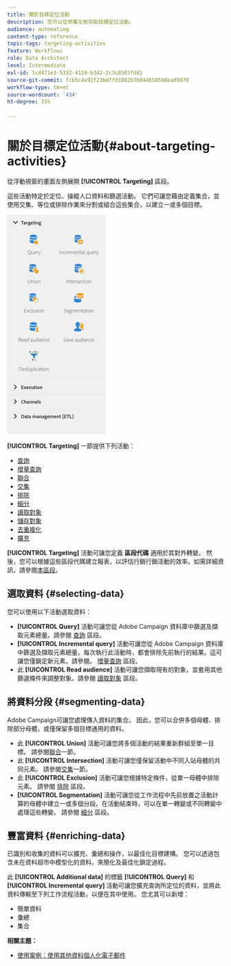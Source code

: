 ```yaml
---
title: 關於目標定位活動
description: 您可以從熒幕左側存取目標定位活動。
audience: automating
content-type: reference
topic-tags: targeting-activities
feature: Workflows
role: Data Architect
level: Intermediate
exl-id: 1cd471e3-5332-4119-b342-2c3c8503fdd1
source-git-commit: fcb5c4a92f23bdffd1082b7b044b5859dead9d70
workflow-type: tm+mt
source-wordcount: '434'
ht-degree: 35%

---
```


# 關於目標定位活動{#about-targeting-activities}

從浮動視窗的畫面左側展開 **[!UICONTROL Targeting]** 區段。

這些活動特定於定位、操縱人口資料和篩選活動。 它們可讓您藉由定義集合，並使用交集、等位或排除作業來分割或組合這些集合，以建立一或多個目標。

![](assets/wkf_targeting_activities.png)

**[!UICONTROL Targeting]** 一節提供下列活動：

* [查詢](../../automating/using/query.md)
* [增量查詢](../../automating/using/incremental-query.md)
* [聯合](../../automating/using/union.md)
* [交集](../../automating/using/intersection.md)
* [排除](../../automating/using/exclusion.md)
* [細分](../../automating/using/segmentation.md)
* [讀取對象](../../automating/using/read-audience.md)
* [儲存對象](../../automating/using/save-audience.md)
* [去重複化](../../automating/using/deduplication.md)
* [擴充](../../automating/using/enrichment.md)

**[!UICONTROL Targeting]** 活動可讓您定義 **區段代碼** 適用於其對外轉變。 然後，您可以根據這些區段代碼建立報表，以評估行銷行銷活動的效率。如需詳細資訊，請參閱[本區段](../../reporting/using/creating-a-report-workflow-segment.md)。

## 選取資料 {#selecting-data}

您可以使用以下活動選取資料：

* **[!UICONTROL Query]** 活動可讓您從 Adobe Campaign 資料庫中篩選及擷取元素總量。請參閱 [查詢](../../automating/using/query.md) 區段。
* **[!UICONTROL Incremental query]** 活動可讓您從 Adobe Campaign 資料庫中篩選及擷取元素總量。每次執行此活動時，都會排除先前執行的結果。這可讓您僅鎖定新元素。請參閱。 [增量查詢](../../automating/using/incremental-query.md) 區段。
* 此 **[!UICONTROL Read audience]** 活動可讓您擷取現有的對象，並套用其他篩選條件來調整對象。請參閱 [讀取對象](../../automating/using/read-audience.md) 區段。

## 將資料分段 {#segmenting-data}

Adobe Campaign可讓您處理傳入資料的集合。 因此，您可以合併多個母體、排除部分母體，或僅保留多個目標通用的資料。

* 此 **[!UICONTROL Union]** 活動可讓您將多個活動的結果重新群組至單一目標。 請參閱[聯合](../../automating/using/union.md)一節。
* 此 **[!UICONTROL Intersection]** 活動可讓您僅保留活動中不同入站母體的共同元素。 請參閱[交集](../../automating/using/intersection.md)一節。
* 此 **[!UICONTROL Exclusion]** 活動可讓您根據特定條件，從單一母體中排除元素。 請參閱 [排除](../../automating/using/exclusion.md) 區段。
* **[!UICONTROL Segmentation]** 活動可讓您從工作流程中先前放置之活動計算的母體中建立一或多個分段。在活動結束時，可以在單一轉變或不同轉變中處理這些轉變。 請參閱 [細分](../../automating/using/segmentation.md) 區段。

## 豐富資料 {#enriching-data}

已識別和收集的資料可以擴充、彙總和操作，以最佳化目標建構。 您可以透過包含未在資料超市中模型化的資料，來簡化及最佳化鎖定過程。

此 **[!UICONTROL Additional data]** 的標籤 **[!UICONTROL Query]** 和 **[!UICONTROL Incremental query]** 活動可讓您擴充查詢所定位的資料，並將此資料傳輸至下列工作流程活動，以便在其中使用。 您尤其可以新增：

* 簡單資料
* 彙總
* 集合

**相關主題：**

* [使用案例：使用其他資料個人化電子郵件](../../automating/using/personalizing-email-with-additional-data.md)
